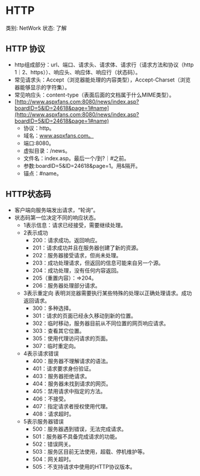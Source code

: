 # HTTP

类别: NetWork
状态: 了解

## HTTP 协议

- http组成部分：url、端口、请求头、请求体、请求行（请求方法和协议（http 1｜2、https））、响应头、响应体、响应行（状态码）。
- 常见请求头：Accept（浏览器能处理的内容类型），Accept-Charset（浏览器能够显示的字符集）。
- 常见响应头：content-type（表面后面的文档属于什么MIME类型）。
- [http://www.aspxfans.com:8080/news/index.asp?boardID=5&ID=24618&page=1#name](http://www.aspxfans.com:8080/news/index.asp?boardID=5&ID=24618&page=1#name)
    - 协议：http。
    - 域名：www.aspxfans.com。
    - 端口:8080。
    - 虚拟目录：/news。
    - 文件名：index.asp。最后一个/到?｜#之前。
    - 参数:boardID=5&ID=24618&page=1。用&隔开。
    - 锚点：#name。

## HTTP状态码

- 客户端向服务端发出请求，“轮询”。
- 状态码第一位决定不同的响应状态。
    - 1表示信息：请求已经接受，需要继续处理。
    - 2表示成功
        - 200：请求成功。返回响应。
        - 201：请求成功并且在服务器创建了新的资源。
        - 202：服务器接受请求，但尚未处理。
        - 203：成功处理请求，但返回的信息可能来自另一个源。
        - 204：成功处理，没有任何内容返回。
        - 205（重置内容）：⇒204。
        - 206：服务器处理部分请求。
    - 3表示重定向 表明浏览器需要执行某些特殊的处理以正确处理请求。成功返回请求。
        - 300：多种选择。
        - 301：请求的页面已经永久移动到新的位置。
        - 302：临时移动，服务器目前从不同位置的网页响应请求。
        - 303：查看其它位置。
        - 305：使用代理访问请求的页面。
        - 307：临时重定向。
    - 4表示请求错误
        - 400：服务器不理解请求的语法。
        - 401：请求要求身份验证。
        - 403：服务器拒绝请求。
        - 404：服务器未找到请求的网页。
        - 405：禁用请求中指定的方法。
        - 406：不接受。
        - 407：指定请求者授权使用代理。
        - 408：请求超时。
    - 5表示服务器错误
        - 500：服务器遇到错误，无法完成请求。
        - 501：服务器不具备完成请求的功能。
        - 502：错误网关。
        - 503：服务区目前无法使用，超载、停机维护等。
        - 504：网关超时。
        - 505：不支持请求中使用的HTTP协议版本。